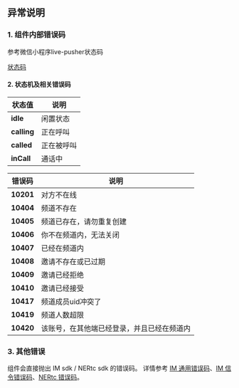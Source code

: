 ## 异常说明

### 1. 组件内部错误码

参考微信小程序live-pusher状态码

[状态码](https://developers.weixin.qq.com/miniprogram/dev/component/live-pusher.html)

#### 2. 状态机及相关错误码

| **状态值**       | **说明**                  |
| ---------------- | ------------------------- |
| **idle**         | 闲置状态                  |
| **calling**      | 正在呼叫                  |
| **called**       | 正在被呼叫    |
| **inCall**       | 通话中                    |

| **错误码**       | **说明**                  |
| ---------------- | ------------------------- |
| **10201**        | 对方不在线                 |
| **10404**        | 频道不存在                 |
| **10405**        | 频道已存在，请勿重复创建    |
| **10406**        | 你不在频道内，无法关闭      |
| **10407**        | 已经在频道内               |
| **10408**        | 邀请不存在或已过期          |
| **10409**        | 邀请已经拒绝                |
| **10410**        | 邀请已经接受                |
| **10417**        | 频道成员uid冲突了           |
| **10419**        | 频道人数超限                |
| **10420**        | 该账号，在其他端已经登录，并且已经在频道内  |

### 3. 其他错误

组件会直接抛出 IM sdk / NERtc sdk 的错误码。
详情参考 [IM 通用错误码](http://dev.yunxin.163.com/docs/product/IM即时通讯/状态码)、[IM 信令错误码](http://dev.yunxin.163.com/docs/product/%E4%BF%A1%E4%BB%A4/SDK%E5%BC%80%E5%8F%91%E9%9B%86%E6%88%90/iOS%E5%BC%80%E5%8F%91%E9%9B%86%E6%88%90/%E9%94%99%E8%AF%AF%E7%A0%81)、[NERtc 错误码](https://dev.yunxin.163.com/docs/interface/NERTC_SDK/Latest/iOS/html/_n_e_rtc_engine_error_code_8h.html#a6acba2a38effd359f11bf09a703aad15)。
